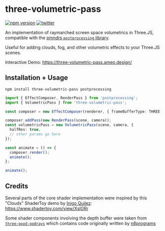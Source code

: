 # three-volumetric-pass

[![npm version](https://img.shields.io/npm/v/three-hex-tiling.svg?style=flat-square)](https://www.npmjs.com/package/three-hex-tiling)
[![twitter](https://flat.badgen.net/badge/twitter/@ameobea10/?icon&label)](https://twitter.com/ameobea10)

An implementation of raymarched screen space volumetrics in Three.JS, compatible with the [pmndrs `postprocessing` library](https://github.com/pmndrs/postprocessing).

Useful for adding clouds, fog, and other volumetric effects to your Three.JS scenes.

Interactive Demo: <https://three-volumetric-pass.ameo.design/>

## Installation + Usage

`npm install three-volumetric-pass postprocessing`

```ts
import { EffectComposer, RenderPass } from 'postprocessing';
import { VolumetricPass } from 'three-volumetric-pass';

const composer = new EffectComposer(renderer, { frameBufferType: THREE.HalfFloatType });

composer.addPass(new RenderPass(scene, camera));
const volumetricPass = new VolumetricPass(scene, camera, {
  halfRes: true,
  // other params go here
});

const animate = () => {
  composer.render();
  animate();
};

animate();
```

## Credits

Several parts of the core shader implementation were inspired by this "Clouds" ShaderToy demo by [Inigo Quilez](https://iquilezles.org/): <https://www.shadertoy.com/view/XslGRr>

Some shader components involving the depth buffer were taken from [`three-good-godrays`](https://github.com/ameobea/three-good-godrays) which contains code originally written by [n8programs](https://github.com/N8python)
